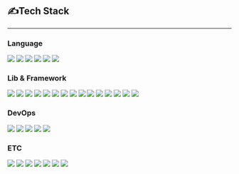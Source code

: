 

<!--
**kjm99d/kjm99d** is a ✨ _special_ ✨ repository because its `README.md` (this file) appears on your GitHub profile.

Here are some ideas to get you started:

- 🔭 I’m currently working on ...
- 🌱 I’m currently learning ...
- 👯 I’m looking to collaborate on ...
- 🤔 I’m looking for help with ...
- 💬 Ask me about ...
- 📫 How to reach me: ...
- 😄 Pronouns: ...
- ⚡ Fun fact: ...
-->

<div aligne="center">

## ✍️Tech Stack

---

### Language

<img src="https://img.shields.io/badge/C-A8B9CC?style=for-the-badge&logo=C&logoColor=white"/>
<img src="https://img.shields.io/badge/C++-00599C?style=for-the-badge&logo=cplusplus&logoColor=white"/>
<img src="https://img.shields.io/badge/JAVA-FF8800?style=for-the-badge&logo=Java&logoColor=white"/>
<img src="https://img.shields.io/badge/Python-3776AB?style=for-the-badge&logo=python&logoColor=white"/>
<img src="https://img.shields.io/badge/Javascript-F7DF1E?style=for-the-badge&logo=Javascript&logoColor=white"/>
<img src="https://img.shields.io/badge/VB.NET-512BD4?style=for-the-badge&logo=dotnet&logoColor=white"/>

</br>

### Lib & Framework
<img src="https://img.shields.io/badge/OpenGL-00599C?style=for-the-badge&logo=opengl&logoColor=white"/>
<img src="https://img.shields.io/badge/MFC-5C2D91?style=for-the-badge&logo=5C2D91&logoColor=white"/>
<img src="https://img.shields.io/badge/ImGui-5C2D91?style=for-the-badge&logo=5C2D91&logoColor=white"/>

<img src="https://img.shields.io/badge/android-3DDC84?style=for-the-badge&logo=android&logoColor=white"/>
<img src="https://img.shields.io/badge/spring-6DB33F?style=for-the-badge&logo=spring&logoColor=white"/>
<img src="https://img.shields.io/badge/spring_Boot-6DB33F?style=for-the-badge&logo=springboot&logoColor=white"/>

<img src="https://img.shields.io/badge/Qt-41CD52?style=for-the-badge&logo=qt&logoColor=white"/>
<img src="https://img.shields.io/badge/selenium-43B02A?style=for-the-badge&logo=selenium&logoColor=white"/>
<img src="https://img.shields.io/badge/flask-000000?style=for-the-badge&logo=flask&logoColor=white"/>
<img src="https://img.shields.io/badge/FastAPI-009688?style=for-the-badge&logo=fastapi&logoColor=white"/>

<img src="https://img.shields.io/badge/jQuery-0769AD?style=for-the-badge&logo=jQuery&logoColor=white"/>
<img src="https://img.shields.io/badge/Node.js-339933?style=for-the-badge&logo=nodedotjs&logoColor=white"/>
<img src="https://img.shields.io/badge/react-61DAFB?style=for-the-badge&logo=react&logoColor=white"/>
<img src="https://img.shields.io/badge/Express-000000?style=for-the-badge&logo=Express&logoColor=white"/>


<img src="https://img.shields.io/badge/Bootstrap-7952B3?style=for-the-badge&logo=bootstrap&logoColor=white"/>



</br>

### DevOps

<img src="https://img.shields.io/badge/MySQL-4479A1?style=for-the-badge&logo=mysql&logoColor=white"/>
<img src="https://img.shields.io/badge/Mariadb-003545?style=for-the-badge&logo=Mariadb&logoColor=white"/>

<img src="https://img.shields.io/badge/docker-2496ED?style=for-the-badge&logo=docker&logoColor=white"/>


<img src="https://img.shields.io/badge/json-000000?style=for-the-badge&logo=json&logoColor=white"/>
<img src="https://img.shields.io/badge/JWT-000000?style=for-the-badge&logo=jsonwebtokens&logoColor=white"/>

</br>

### ETC
<img src="https://img.shields.io/badge/ubuntu-E95420?style=for-the-badge&logo=ubuntu&logoColor=white"/>
<img src="https://img.shields.io/badge/windows-0078D6?style=for-the-badge&logo=windows&logoColor=white"/>


<img src="https://img.shields.io/badge/Git-181717?style=for-the-badge&logo=github&logoColor=white"/>
<img src="https://img.shields.io/badge/sourcetree-0052CC?style=for-the-badge&logo=sourcetree&logoColor=white"/>

<img src="https://img.shields.io/badge/notion-000000?style=for-the-badge&logo=notion&logoColor=white"/>
<img src="https://img.shields.io/badge/jira-0052CC?style=for-the-badge&logo=jira&logoColor=white"/>
<img src="https://img.shields.io/badge/Slack-4A154B?style=for-the-badge&logo=slack&logoColor=white"/>

</div>
